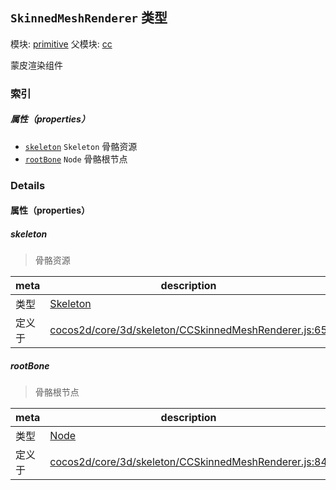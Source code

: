 ## `SkinnedMeshRenderer` 类型



模块: [primitive](../modules/primitive.md)
父模块: [cc](../modules/cc.md)


蒙皮渲染组件



### 索引

##### 属性（properties）

  - [`skeleton`](#skeleton) `Skeleton` 骨骼资源
  - [`rootBone`](#rootbone) `Node` 骨骼根节点





### Details


#### 属性（properties）


##### skeleton

> 骨骼资源

| meta | description |
|------|-------------|
| 类型 | <a href="../classes/Skeleton.html" class="crosslink">Skeleton</a> |
| 定义于 | [cocos2d/core/3d/skeleton/CCSkinnedMeshRenderer.js:65](https://github.com/cocos-creator/engine/blob/79b9133d6e0e44b4b8f033ba86231ae21522f2dc/cocos2d/core/3d/skeleton/CCSkinnedMeshRenderer.js#L65) |



##### rootBone

> 骨骼根节点

| meta | description |
|------|-------------|
| 类型 | <a href="../classes/Node.html" class="crosslink">Node</a> |
| 定义于 | [cocos2d/core/3d/skeleton/CCSkinnedMeshRenderer.js:84](https://github.com/cocos-creator/engine/blob/79b9133d6e0e44b4b8f033ba86231ae21522f2dc/cocos2d/core/3d/skeleton/CCSkinnedMeshRenderer.js#L84) |






